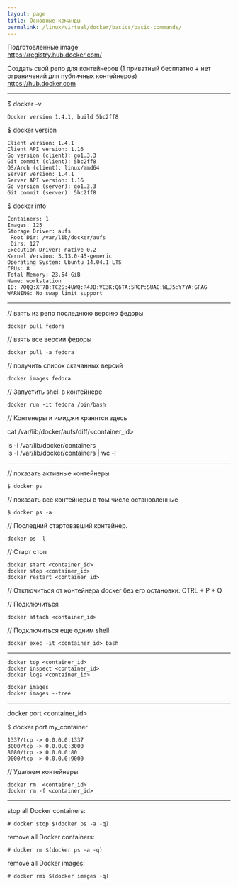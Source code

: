 ```yaml
---
layout: page
title: Основные команды
permalink: /linux/virtual/docker/basics/basic-commands/
---
```



Подготовленные image  
https://registry.hub.docker.com/  

Создать свой репо для контейнеров (1 приватный бесплатно + нет ограничений для публичных контейнеров)  
https://hub.docker.com  

___

$ docker -v  

    Docker version 1.4.1, build 5bc2ff8

$ docker version  

    Client version: 1.4.1
    Client API version: 1.16
    Go version (client): go1.3.3
    Git commit (client): 5bc2ff8
    OS/Arch (client): linux/amd64
    Server version: 1.4.1
    Server API version: 1.16
    Go version (server): go1.3.3
    Git commit (server): 5bc2ff8


$ docker info

    Containers: 1
    Images: 125
    Storage Driver: aufs
     Root Dir: /var/lib/docker/aufs
     Dirs: 127
    Execution Driver: native-0.2
    Kernel Version: 3.13.0-45-generic
    Operating System: Ubuntu 14.04.1 LTS
    CPUs: 8
    Total Memory: 23.54 GiB
    Name: workstation
    ID: 7OQQ:XF7B:TC2S:4UWQ:R4JB:VC3K:Q6TA:5ROP:SUAC:WLJ5:Y7YA:GFAG
    WARNING: No swap limit support

___



// взять из репо последнюю версию федоры  

    docker pull fedora

// взять все версии федоры  

    docker pull -a fedora

// получить список скачанных версий  

    docker images fedora

// Запустить shell в контейнере  

    docker run -it fedora /bin/bash

// Контенеры и имиджи хранятся здесь  

cat /var/lib/docker/aufs/diff/<container_id>


ls -l /var/lib/docker/containers  
ls -l /var/lib/docker/containers | wc -l

___

// показать активные контейнеры

    $ docker ps


// показать все контейнеры в том числе остановленные  

    $ docker ps -a


// Последний стартовавший контейнер.  

    docker ps -l


// Старт стоп

    docker start <container_id>
    docker stop <container_id>
    docker restart <container_id>

// Отключиться от контейнера docker без его остановки:
    CTRL + P + Q

// Подключиться  

    docker attach <container_id>

// Подключиться еще одним shell

    docker exec -it <container_id> bash

___


    docker top <container_id>
    docker inspect <container_id>
    docker logs <container_id>

    docker images
    docker images --tree


---


docker port <container_id>

$ docker port my_container  

    1337/tcp -> 0.0.0.0:1337
    3000/tcp -> 0.0.0.0:3000
    8080/tcp -> 0.0.0.0:80
    9000/tcp -> 0.0.0.0:9000


// Удаляем контейнеры

    docker rm  <container_id>
    docker rm -f <container_id>


___


stop all Docker containers:  

    # docker stop $(docker ps -a -q)

remove all Docker containers:  

    # docker rm $(docker ps -a -q)

remove all Docker images:  

    # docker rmi $(docker images -q)

    
